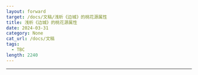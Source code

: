 ```yaml
---
layout: forward
target: /docs/文稿/浅析《边城》的桃花源属性
title: 浅析《边城》的桃花源属性
date: 2024-03-31
category: None
cat_url: /docs/文稿
tags: 
  - TBC
length: 2240
---
```


---
